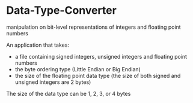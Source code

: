 # Data-Type-Converter
manipulation on bit-level representations of integers and floating point numbers

An application that takes:
* a file containing signed integers, unsigned integers and floating point numbers
* the byte ordering type (Little Endian or Big Endian)
* the size of the floating point data type (the size of both signed and
unsigned integers are 2 bytes)

The size of the data type can be 1, 2, 3, or 4 bytes
